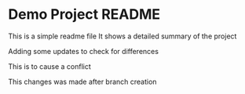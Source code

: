 # Demo Project README

This is a simple readme file
It shows a detailed summary of the project


Adding some updates to check for differences

This is to cause a conflict

This changes was made after branch creation
